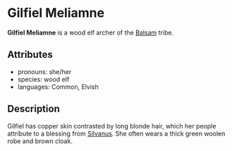 # Gilfiel Meliamne

**Gilfiel Meliamne** is a wood elf archer of the [Balsam](../balsam.md) tribe.

## Attributes

- pronouns: she/her
- species: wood elf
- languages: Common, Elvish

## Description

Gilfiel has copper skin contrasted by long blonde hair, which her people attribute to a blessing from [Silvanus](../../../pantheon/silvanus). She often wears a thick green woolen robe and brown cloak.
